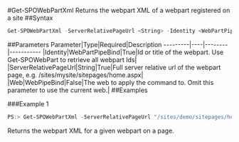 #Get-SPOWebPartXml
Returns the webpart XML of a webpart registered on a site
##Syntax
```powershell
Get-SPOWebPartXml -ServerRelativePageUrl <String> -Identity <WebPartPipeBind> [-Web <WebPipeBind>]
```


##Parameters
Parameter|Type|Required|Description
---------|----|--------|-----------
|Identity|WebPartPipeBind|True|Id or title of the webpart. Use Get-SPOWebPart to retrieve all webpart Ids|
|ServerRelativePageUrl|String|True|Full server relative url of the webpart page, e.g. /sites/mysite/sitepages/home.aspx|
|Web|WebPipeBind|False|The web to apply the command to. Omit this parameter to use the current web.|
##Examples

###Example 1
```powershell
PS:> Get-SPOWebPartXml -ServerRelativePageUrl "/sites/demo/sitepages/home.aspx" -Identity a2875399-d6ff-43a0-96da-be6ae5875f82
```
Returns the webpart XML for a given webpart on a page.
